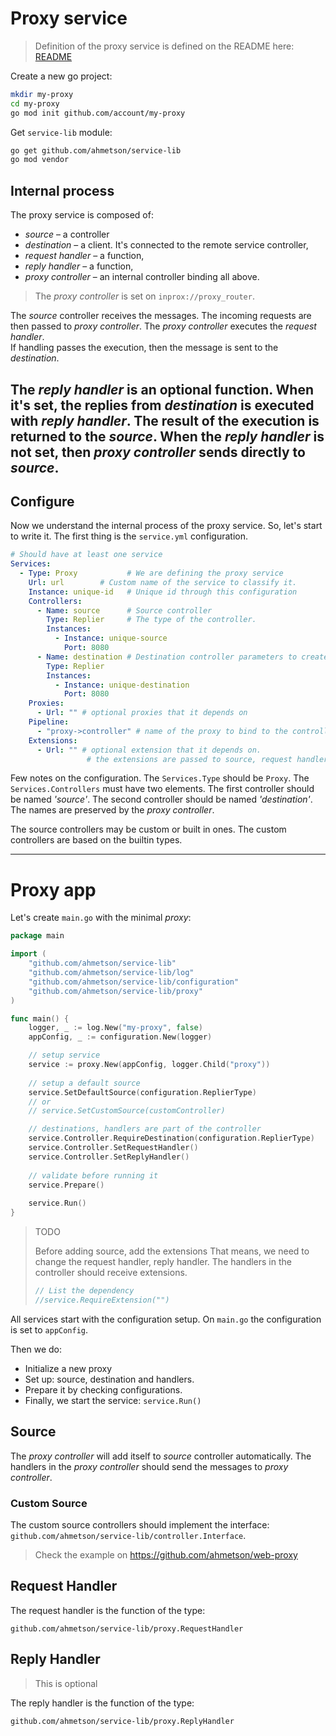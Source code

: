 # Proxy service
> Definition of the proxy service is defined on the README here:
[README](README.md)

Create a new go project:

```sh
mkdir my-proxy
cd my-proxy
go mod init github.com/account/my-proxy
```

Get `service-lib` module:

```sh
go get github.com/ahmetson/service-lib
go mod vendor
```

## Internal process

The proxy service is composed of: 
* *source* &ndash; a controller
* *destination* &ndash; a client. It's connected to the remote service controller,
* *request handler* &ndash; a function, 
* *reply handler* &ndash; a function,
* *proxy controller* &ndash; an internal controller binding all above.

> The *proxy controller* is set on `inprox://proxy_router`. 

The *source* controller receives the messages. 
The incoming requests are then passed to *proxy controller*. 
The *proxy controller* executes the *request handler*.  
If handling passes the execution, then the message is sent to the *destination*.

The *reply handler* is an optional function.
When it's set, the replies from *destination* is executed with *reply handler*.
The result of the execution is returned to the *source*.
When the *reply handler* is not set, then *proxy controller* sends directly to *source*.
---

## Configure

Now we understand the internal process of the proxy service. So, let's
start to write it. The first thing is the `service.yml` configuration.

```yaml
# Should have at least one service
Services:
  - Type: Proxy           # We are defining the proxy service
    Url: url        # Custom name of the service to classify it.
    Instance: unique-id   # Unique id through this configuration
    Controllers:
      - Name: source      # Source controller
        Type: Replier     # The type of the controller.
        Instances:
          - Instance: unique-source
            Port: 8080
      - Name: destination # Destination controller parameters to create a client
        Type: Replier
        Instances:
          - Instance: unique-destination
            Port: 8080
    Proxies:
      - Url: "" # optional proxies that it depends on
    Pipeline:
      - "proxy->controller" # name of the proxy to bind to the controller name
    Extensions:
      - Url: "" # optional extension that it depends on.
                 # the extensions are passed to source, request handler to reply handler.
```

Few notes on the configuration.
The `Services.Type` should be `Proxy`. 
The `Services.Controllers` must have two elements. 
The first controller should be named *'source'*.
The second controller should be named *'destination'*. 
The names are preserved by the *proxy controller*.

The source controllers may be custom or built in ones. 
The custom controllers are based on the builtin types.

---

# Proxy app

Let's create `main.go` with the minimal *proxy*:

```go
package main

import (
	"github.com/ahmetson/service-lib"
	"github.com/ahmetson/service-lib/log"
	"github.com/ahmetson/service-lib/configuration"
	"github.com/ahmetson/service-lib/proxy"
)

func main() {
	logger, _ := log.New("my-proxy", false)
	appConfig, _ := configuration.New(logger)

	// setup service
	service := proxy.New(appConfig, logger.Child("proxy"))
	
	// setup a default source
	service.SetDefaultSource(configuration.ReplierType)
	// or
	// service.SetCustomSource(customController)

	// destinations, handlers are part of the controller
	service.Controller.RequireDestination(configuration.ReplierType)
	service.Controller.SetRequestHandler()
	service.Controller.SetReplyHandler()
	
	// validate before running it
	service.Prepare()
	
	service.Run()
}
```

> TODO
> 
> Before adding source, add the extensions
> That means, we need to change the request handler, reply handler.
> The handlers in the controller should receive extensions.
> ```go
> // List the dependency
> //service.RequireExtension("")
> ```

All services start with the configuration setup.
On `main.go` the configuration is set to `appConfig`.

Then we do:
* Initialize a new proxy
* Set up: source, destination and handlers.
* Prepare it by checking configurations.
* Finally, we start the service: `service.Run()`

## Source
The *proxy controller* will add itself to *source* controller automatically.
The handlers in the *proxy controller* should send the messages to *proxy controller*.

### Custom Source
The custom source controllers should implement the interface:
`github.com/ahmetson/service-lib/controller.Interface`.

> Check the example on https://github.com/ahmetson/web-proxy

## Request Handler
The request handler is the function of the type:

`github.com/ahmetson/service-lib/proxy.RequestHandler`

## Reply Handler

> This is optional

The reply handler is the function of the type:

`github.com/ahmetson/service-lib/proxy.ReplyHandler`
